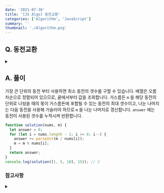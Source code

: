 ```yaml
---
date: '2021-07-30'
title: '[JS Algo] 동전교환'
categories: ['Algorithm', 'JavaScript']
summary: ''
thumbnail: './Algorithm.png'
---
```


## Q. 동전교환

<details>
<summary></summary>
<div markdown="1">       
거스름돈 m 을 가장 적은 수의 동전으로 거슬러준다고 했을 때, 최소 동전의 갯수를 반환해야 합니다.
</div>
</details>

## A. 풀이

가장 큰 단위의 동전 부터 사용하면 최소 동전의 갯수를 구할 수 있습니다. 배열은 오름차순으로 정렬되어 있으므로, 끝에서부터 값을 조회합니다. 거스름돈 `m` 을 해당 동전의 단위로 나눴을 때의 몫이 거스름돈에 포함될 수 있는 동전의 최대 갯수이고, 나눈 나머지는 다음 동전을 사용해 거슬러야 하므로 `m` 을 나눈 나머지로 갱신합니다. `answer` 에는 동전이 사용된 갯수를 누적시켜 반환합니다.

```javascript
function solution(nums, m) {
  let answer = 0;
  for (let i = nums.length - 1; i >= 0; i--) {
    answer += parseInt(m / nums[i]);
    m = m % nums[i];
  }
  return answer;
}
console.log(solution([1, 5, 10], 15)); // 2
```

### 참고사항

<details>
<summary></summary>
<div markdown="1">       
- 그리디를 사용한다고 했을 때 반례를 생각해보면 계속 쓸지말지 결정하는데 도움이 될 수 있으나 이를 판별하는 것이 애매한 경우가 있습니다.<br> 
- 그리디를 사용할 수 없는 문제라면 동적계획법을 사용을 고려해볼 수 있습니다.
- 그리디가 값을 도출하는데 도움이 되지만 항상 최적해를 도출해내는 것은 아닙니다. 
- 위의 문제는 각 동전이 배수 관계가 아니면 그리디 적용이 되지 않습니다. 0730_07 문제의 입력 2번이 반례에 해당합니다.
</div>
</details>
